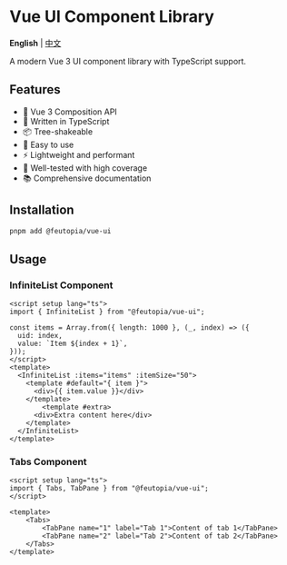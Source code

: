 # Vue UI Component Library

**English** | [中文](https://github.com/feutopia/feutopia-monorepo/blob/main/packages/vue-ui/README.zh-CN.md)

A modern Vue 3 UI component library with TypeScript support.

## Features

- 🚀 Vue 3 Composition API
- 💪 Written in TypeScript
- 📦 Tree-shakeable
- 🔧 Easy to use
- ⚡️ Lightweight and performant
- 🧪 Well-tested with high coverage
- 📚 Comprehensive documentation

## Installation

```bash
pnpm add @feutopia/vue-ui
```

## Usage

### InfiniteList Component

```vue
<script setup lang="ts">
import { InfiniteList } from "@feutopia/vue-ui";

const items = Array.from({ length: 1000 }, (_, index) => ({
  uid: index,
  value: `Item ${index + 1}`,
}));
</script>
<template>
  <InfiniteList :items="items" :itemSize="50">
    <template #default="{ item }">
      <div>{{ item.value }}</div>
    </template>
		<template #extra>
      <div>Extra content here</div>
    </template>
  </InfiniteList>
</template>
```

### Tabs Component

```vue
<script setup lang="ts">
import { Tabs, TabPane } from "@feutopia/vue-ui";
</script>

<template>
	<Tabs>
		<TabPane name="1" label="Tab 1">Content of tab 1</TabPane>
		<TabPane name="2" label="Tab 2">Content of tab 2</TabPane>
	</Tabs>
</template>
```
